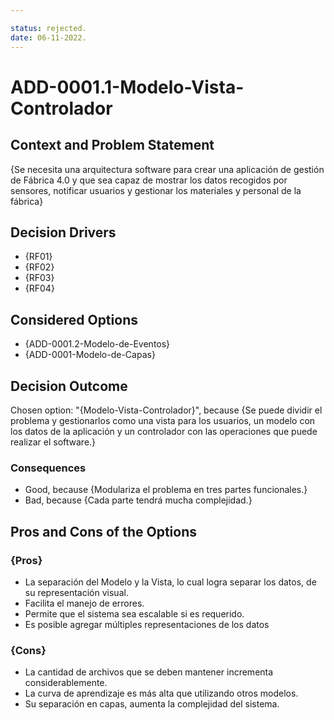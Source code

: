 ```yaml
---

status: rejected.
date: 06-11-2022.
---
```

# ADD-0001.1-Modelo-Vista-Controlador

## Context and Problem Statement

{Se necesita una arquitectura software para crear una aplicación de gestión de Fábrica 4.0 y que sea capaz de mostrar los datos recogidos por sensores, notificar usuarios y gestionar los materiales y personal de la fábrica}

## Decision Drivers

* {RF01}
* {RF02}
* {RF03}
* {RF04}

## Considered Options

* {ADD-0001.2-Modelo-de-Eventos}
* {ADD-0001-Modelo-de-Capas}


## Decision Outcome

Chosen option: "{Modelo-Vista-Controlador}", because
{Se puede dividir el problema y gestionarlos como una vista para los usuarios, un modelo con los datos de la aplicación y un controlador con las operaciones que puede realizar el software.}


### Consequences

* Good, because {Modulariza el problema en tres partes funcionales.}
* Bad, because {Cada parte tendrá mucha complejidad.}



## Pros and Cons of the Options

### {Pros}

* La separación del Modelo y la Vista, lo cual logra separar los datos, de su representación visual.
* Facilita el manejo de errores.
* Permite que el sistema sea escalable si es requerido.
* Es posible agregar múltiples representaciones de los datos
### {Cons}

* La cantidad de archivos que se deben mantener incrementa considerablemente.
* La curva de aprendizaje es más alta que utilizando otros modelos.
* Su separación en capas, aumenta la complejidad del sistema.

